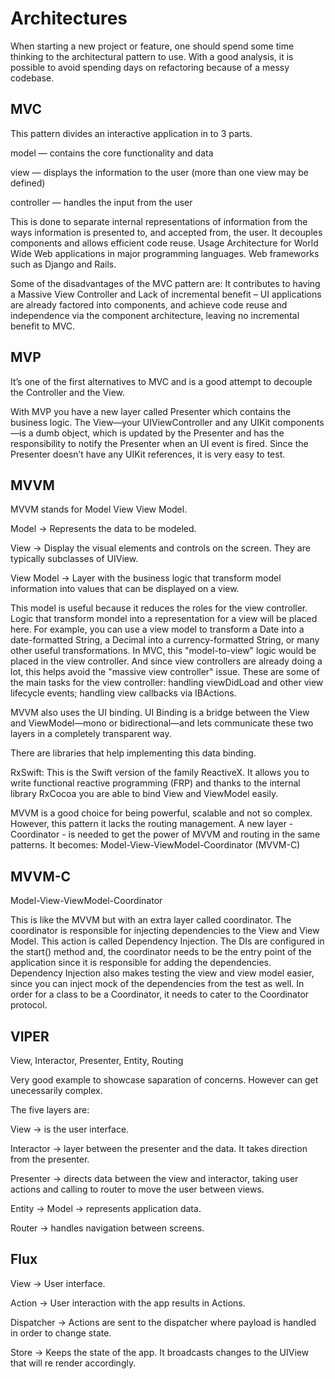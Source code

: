 # Architectures

When starting a new project or feature, one should spend some time thinking to the architectural pattern to use. With a good analysis, it is possible to avoid spending days on refactoring because of a messy codebase.

## MVC

This pattern divides an interactive application in to 3 parts.

model — contains the core functionality and data

view — displays the information to the user (more than one view may be defined)

controller — handles the input from the user


This is done to separate internal representations of information from the ways information is presented to, and accepted from, the user. It decouples components and allows efficient code reuse.
Usage
Architecture for World Wide Web applications in major programming languages.
Web frameworks such as Django and Rails.

Some of the disadvantages of the MVC pattern are: It contributes to having a Massive View Controller and Lack of incremental benefit – UI applications are already factored into components, and achieve code reuse and independence via the component architecture, leaving no incremental benefit to MVC.

## MVP

It’s one of the first alternatives to MVC and is a good attempt to decouple the Controller and the View.

With MVP you have a new layer called Presenter which contains the business logic. The View—your UIViewController and any UIKit components—is a dumb object, which is updated by the Presenter and has the responsibility to notify the Presenter when an UI event is fired. Since the Presenter doesn’t have any UIKit references, it is very easy to test.


## MVVM

MVVM stands for Model View View Model.

Model -> Represents the data to be modeled. 

View -> Display the visual elements and controls on the screen. They are typically subclasses of UIView.

View Model -> Layer with the business logic that transform model information into values that can be displayed on a view. 


This model is useful because it reduces the roles for the view controller. Logic that transform mondel into a representation for a view will be placed here. For example, you can use a view model to transform a Date into a date-formatted String, a Decimal into a currency-formatted String, or many other useful transformations. In MVC, this "model-to-view" logic would be placed in the view controller. And since view controllers are already doing a lot, this helps avoid the "massive view controller" issue. These are some of the main tasks for the view controller: handling viewDidLoad and other view lifecycle events; handling view callbacks via IBActions.

MVVM also uses the UI binding. UI Binding is a bridge between the View and ViewModel—mono or bidirectional—and lets communicate these two layers in a completely transparent way.

There are libraries that help implementing this data binding. 

RxSwift: This is the Swift version of the family ReactiveX. It allows you to write functional reactive programming (FRP) and thanks to the internal library RxCocoa you are able to bind View and ViewModel easily.

MVVM is a good choice for being powerful, scalable and not so complex.  However, this pattern it lacks the routing management.
A new layer - Coordinator - is needed to get the power of MVVM and routing in the same patterns. It becomes: Model-View-ViewModel-Coordinator (MVVM-C)

## MVVM-C

Model-View-ViewModel-Coordinator

This is like the MVVM but with an extra layer called coordinator. The coordinator is responsible for injecting dependencies to the View and View Model. This action is called Dependency Injection. The DIs are configured in the start() method and, the coordinator needs to be the entry point of the application since it is responsible for adding the dependencies. Dependency Injection also makes testing the view and view model easier, since you can inject mock of the dependencies from the test as well.
 In order for a class to be a Coordinator, it needs to cater to the Coordinator protocol. 


## VIPER

View, Interactor, Presenter, Entity, Routing

Very good example to showcase saparation of concerns. However can get unecessarily complex. 

The five layers are: 

View -> is the user interface.

Interactor -> layer between the presenter and the data. It takes direction from the presenter.

Presenter -> directs data between the view and interactor, taking user actions and calling to router to move the user between views.

Entity -> Model -> represents application data.

Router -> handles navigation between screens.

## Flux

View -> User interface.

Action -> User interaction with the app results in Actions. 

Dispatcher -> Actions are sent to the dispatcher where payload is handled in order to change state.

Store -> Keeps the state of the app. It broadcasts changes to the UIView that will re render accordingly. 

